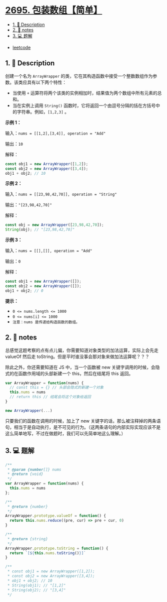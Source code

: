 # [2695. 包装数组【简单】](https://github.com/Tdahuyou/leetcode/tree/main/2695.%20%E5%8C%85%E8%A3%85%E6%95%B0%E7%BB%84%E3%80%90%E7%AE%80%E5%8D%95%E3%80%91)

<!-- region:toc -->
- [1. 📝 Description](#1--description)
- [2. 📒 notes](#2--notes)
- [3. 💻 题解](#3--题解)
<!-- endregion:toc -->



- [leetcode](https://leetcode.cn/problems/array-wrapper)

## 1. 📝 Description

创建一个名为 `ArrayWrapper` 的类，它在其构造函数中接受一个整数数组作为参数。该类应具有以下两个特性：

- 当使用 `+` 运算符将两个该类的实例相加时，结果值为两个数组中所有元素的总和。
- 当在实例上调用 `String()` 函数时，它将返回一个由逗号分隔的括在方括号中的字符串。例如，`[1,2,3]` 。

**示例 1：**

输入：`nums = [[1,2],[3,4]], operation = "Add"`

输出：`10`

解释：
```js
const obj1 = new ArrayWrapper([1,2]);
const obj2 = new ArrayWrapper([3,4]);
obj1 + obj2; // 10
```

**示例 2：**

输入：`nums = [[23,98,42,70]], operation = "String"`

输出：`"[23,98,42,70]"`

解释：
```js
const obj = new ArrayWrapper([23,98,42,70]);
String(obj); // "[23,98,42,70]"
```

**示例 3：**

输入：`nums = [[],[]], operation = "Add"`

输出：`0`

解释：
```js
const obj1 = new ArrayWrapper([]);
const obj2 = new ArrayWrapper([]);
obj1 + obj2; // 0
```

**提示：**

- `0 <= nums.length <= 1000`
- `0 <= nums[i] <= 1000`
- `注意：nums 是传递给构造函数的数组。`

## 2. 📒 notes

总感觉这题考察的点有点儿偏，你需要知道对象类型的加法运算，实际上会先走 valueOf 然后走 toString。但是平时谁没事会那对象来做加法运算呢？？？

除此之外，你还需要知道在 JS 中，当一个函数被 new 关键字调用的时候，会隐式的在函数作用域的头部新建一个 this，然后在结尾将 this 返回。

```javascript
var ArrayWrapper = function(nums) {
  // const this = {} // 头部会隐式的新建一个对象
  this.nums = nums
  // return this // 结尾会将这个对象给返回
}

new ArrayWrapper(...)
```

只要我们的函数在调用的时候，加上了 new 关键字的话，那么被注释掉的两条语句，相当于是自动执行，是不可见的行为。（这两条语句的内部实际实现应该不是这么简单地写，不过在做题时，我们可以先简单地这么理解。）

## 3. 💻 题解

```javascript
/**
 * @param {number[]} nums
 * @return {void}
 */
var ArrayWrapper = function(nums) {
  this.nums = nums
};

/**
 * @return {number}
 */
ArrayWrapper.prototype.valueOf = function() {
  return this.nums.reduce((pre, cur) => pre + cur, 0)
}

/**
 * @return {string}
 */
ArrayWrapper.prototype.toString = function() {
  return `[${this.nums.toString()}]`
}

/**
 * const obj1 = new ArrayWrapper([1,2]);
 * const obj2 = new ArrayWrapper([3,4]);
 * obj1 + obj2; // 10
 * String(obj1); // "[1,2]"
 * String(obj2); // "[3,4]"
 */
```


